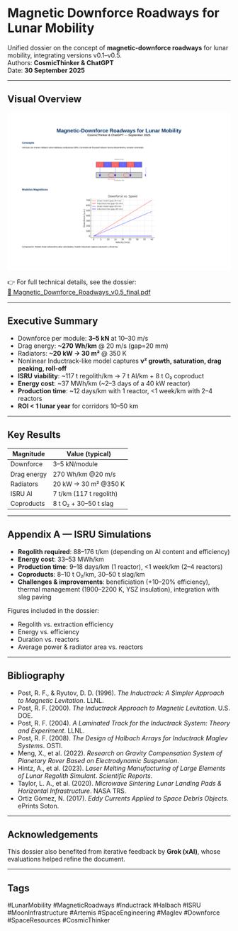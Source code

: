 # Magnetic Downforce Roadways for Lunar Mobility

Unified dossier on the concept of **magnetic-downforce roadways** for lunar mobility, integrating versions v0.1–v0.5.  
Authors: **CosmicThinker & ChatGPT**  
Date: **30 September 2025**  

---

## Visual Overview

![Poster](Magnetic_Downforce_Roadways_Poster.png)

👉 For full technical details, see the dossier:  
[📄 Magnetic_Downforce_Roadways_v0.5_final.pdf](Magnetic_Downforce_Roadways_v0.5_final.pdf)

---

## Executive Summary

- Downforce per module: **3–5 kN** at 10–30 m/s  
- Drag energy: **~270 Wh/km** @ 20 m/s (gap=20 mm)  
- Radiators: **~20 kW → 30 m²** @ 350 K  
- Nonlinear Inductrack-like model captures **v² growth, saturation, drag peaking, roll-off**  
- **ISRU viability**: ~117 t regolith/km → 7 t Al/km + 8 t O₂ coproduct  
- **Energy cost**: ~37 MWh/km (~2–3 days of a 40 kW reactor)  
- **Production time**: ~12 days/km with 1 reactor, <1 week/km with 2–4 reactors  
- **ROI < 1 lunar year** for corridors 10–50 km  

---

## Key Results

| Magnitude             | Value (typical)                 |
|-----------------------|---------------------------------|
| Downforce             | 3–5 kN/module                   |
| Drag energy           | 270 Wh/km @20 m/s               |
| Radiators             | 20 kW → 30 m² @350 K            |
| ISRU Al               | 7 t/km (117 t regolith)         |
| Coproducts            | 8 t O₂ + 30–50 t slag           |

---

## Appendix A — ISRU Simulations

- **Regolith required**: 88–176 t/km (depending on Al content and efficiency)  
- **Energy cost**: 33–53 MWh/km  
- **Production time**: 9–18 days/km (1 reactor), <1 week/km (2–4 reactors)  
- **Coproducts**: 8–10 t O₂/km, 30–50 t slag/km  
- **Challenges & improvements**: beneficiation (+10–20% efficiency), thermal management (1900–2200 K, YSZ insulation), integration with slag paving  

Figures included in the dossier:  
- Regolith vs. extraction efficiency  
- Energy vs. efficiency  
- Duration vs. reactors  
- Average power & radiator area vs. reactors  

---

## Bibliography

- Post, R. F., & Ryutov, D. D. (1996). *The Inductrack: A Simpler Approach to Magnetic Levitation*. LLNL.  
- Post, R. F. (2000). *The Inductrack Approach to Magnetic Levitation*. U.S. DOE.  
- Post, R. F. (2004). *A Laminated Track for the Inductrack System: Theory and Experiment*. LLNL.  
- Post, R. F. (2008). *The Design of Halbach Arrays for Inductrack Maglev Systems*. OSTI.  
- Meng, X., et al. (2022). *Research on Gravity Compensation System of Planetary Rover Based on Electrodynamic Suspension*.  
- Hintz, A., et al. (2023). *Laser Melting Manufacturing of Large Elements of Lunar Regolith Simulant*. *Scientific Reports*.  
- Taylor, L. A., et al. (2020). *Microwave Sintering Lunar Landing Pads & Horizontal Infrastructure*. NASA TRS.  
- Ortiz Gómez, N. (2017). *Eddy Currents Applied to Space Debris Objects*. ePrints Soton.  

---

## Acknowledgements

This dossier also benefited from iterative feedback by **Grok (xAI)**, whose evaluations helped refine the document.

---

## Tags

#LunarMobility #MagneticRoadways #Inductrack #Halbach #ISRU #MoonInfrastructure #Artemis #SpaceEngineering #Maglev #Downforce #SpaceResources #CosmicThinker
